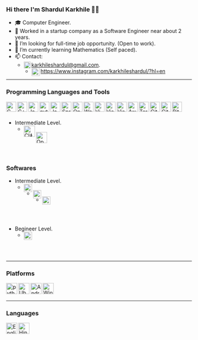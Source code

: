 
### Hi there I'm Shardul Karkhile 👋🏼
  
- 🎓 Computer Engineer.
- 🔭 Worked in a startup company as a Software Engineer near about 2 years.
- 🌱 I’m looking for full-time job opportunity. (Open to work).
- 🔭 I’m currently learning Mathematics (Self paced).
- 📫 Contact:
  - <img align="left" alt="C" height="18px" src="https://api.iconify.design/logos:google-gmail.svg"/> karkhileshardul@gmail.com.
  - <img align="left" alt="C" height="22px" src="https://api.iconify.design/bi:instagram.svg"/>https://www.instagram.com/karkhileshardul/?hl=en

---

### Programming Languages and Tools

<img align="left" alt="C" height="27px" src="https://api.iconify.design/logos:c.svg" />
<img align="left" alt="C++" height="27px" src="https://api.iconify.design/logos:c-plusplus.svg" />
<img align="left" alt="Java" height="27px" src="https://api.iconify.design/logos:java.svg" />
<img align="left" alt="python" height="27px" src="https://api.iconify.design/logos:python.svg" />
<img align="left" alt="JavaScript" height="27px" src="https://api.iconify.design/logos:javascript.svg" />
<img align="left" alt="SpringToolSuite" height="27px" src="https://api.iconify.design/bx:bxl-spring-boot.svg" />
<img align="left" alt="OpenGL" height="27px" src="https://api.iconify.design/logos:opengl.svg" />
<img align="left" alt="WebGL" height="27px" src="https://api.iconify.design/simple-icons:webgl.svg" />
<img align="left" alt="Vim" height="27px" src="https://api.iconify.design/logos:vim.svg" />
<img align="left" alt="VisualStudio" height="27px" src="https://api.iconify.design/logos:visual-studio-code.svg" />
<img align="left" alt="VisualStudio" height="27px" src="https://api.iconify.design/logos:visual-studio.svg" />
<img align="left" alt="Aws" height="27px" src="https://api.iconify.design/logos:aws.svg" />
<img align="left" alt="Terminal" height="27px" src="https://api.iconify.design/logos:terminal.svg" />
<img align="left" alt="GitHub" height="27px" src="https://api.iconify.design/logos:github-icon.svg" />
<img align="left" alt="GitLab" height="27px" src="https://api.iconify.design/vscode-icons:file-type-bitbucketpipeline.svg" />
<img align="left" alt="Bitbucket" height="27px" src="https://api.iconify.design/logos:gitlab.svg" />
<br><br>

- Intermediate Level.
  - <img align="left" alt="CUDA" height="30px" src="https://api.iconify.design/vscode-icons:file-type-cuda.svg" />
  - <img align="left" alt="OpenCL" height="30px" src="https://api.iconify.design/vscode-icons:file-type-opencl.svg"/>
<br><br>

### Softwares
- Intermediate Level.
  - <img align="left" alt="KdenLive" height="22px" src="https://api.iconify.design/simple-icons:kdenlive.svg" />
  - <img align="left" alt="Audacity" height="22px" src="https://api.iconify.design/simple-icons:audacity.svg" />
  - <img align="left" alt="PremierPro" height="22px" src="https://api.iconify.design/cib:adobe-premiere.svg" />
<br><br>

- Begineer Level.
  - <img align="left" alt="Blender" height="22px" src="https://api.iconify.design/logos:blender.svg" />
<br><br>

---

### Platforms

<img align="left" alt="python" height="30px" src="https://api.iconify.design/logos:debian.svg" />
<img align="left" alt="Ubuntu" height="30px" src="https://api.iconify.design/logos:ubuntu.svg" />
<img align="left" alt="Android" height="30px" src="https://api.iconify.design/logos:android.svg" />
<img align="left" alt="Windows" height="30px" src="https://api.iconify.design/logos:microsoft-windows.svg" />
<br><br>

---


### Languages
<img align="left" alt="English" height="30px" src="https://api.iconify.design/ri:english-input.svg" />
<img align="left" alt="Hindi and Marathi" height="30px" src="https://api.iconify.design/uil:letter-hindi-a.svg" />

<!--
**karkhileshardul/karkhileshardul** is a ✨ _special_ ✨ repository because its `README.md` (this file) appears on your GitHub profile.

Here are some ideas to get you started:

- 🔭 I’m currently working on ...
- 🌱 I’m currently learning ...
- 👯 I’m looking to collaborate on ...
- 🤔 I’m looking for help with ...
- 💬 Ask me about ...
- 📫 How to reach me: ...
- 😄 Pronouns: ...
- ⚡ Fun fact: ...
-->

